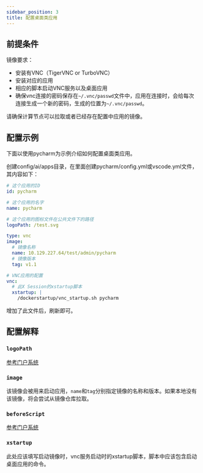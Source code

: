 ```yaml
---
sidebar_position: 3
title: 配置桌面类应用
---
```



## 前提条件

镜像要求：
- 安装有VNC（TigerVNC or TurboVNC）
- 安装对应的应用
- 相应的脚本启动VNC服务以及桌面应用
- 确保vnc连接的密码保存在`~/.vnc/passwd`文件中，应用在连接时，会给每次连接生成一个新的密码，生成的位置为`~/.vnc/passwd`。

请确保计算节点可以拉取或者已经存在配置中应用的镜像。


## 配置示例

下面以使用pycharm为示例介绍如何配置桌面类应用。

创建config/ai/apps目录，在里面创建pycharm/config.yml或vscode.yml文件，其内容如下：

```yaml title="config/ai/apps/pycharm/config.yml"
# 这个应用的ID
id: pycharm

# 这个应用的名字
name: pycharm

# 这个应用的图标文件在公共文件下的路径
logoPath: /test.svg

type: vnc
image:
  # 镜像名称
  name: 10.129.227.64/test/admin/pycharm
  # 镜像版本
  tag: v1.1

# VNC应用的配置
vnc:
  # 此X Session的xstartup脚本
  xstartup: |
    /dockerstartup/vnc_startup.sh pycharm

```

增加了此文件后，刷新即可。

## 配置解释

### `logoPath`
  
[参考门户系统](../../portal/apps/configure-app-logo.md)

### `image`

该镜像会被用来启动应用，`name`和`tag`分别指定镜像的名称和版本。如果本地没有该镜像，将会尝试从镜像仓库拉取。

### `beforeScript`

[参考门户系统](../../portal/apps/configure-vnc-app.md#beforescript)

### `xstartup`

此处应该填写启动镜像时，vnc服务启动时的xstartup脚本，脚本中应该包含启动桌面应用的命令。
